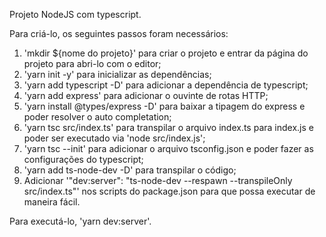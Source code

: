 Projeto NodeJS com typescript.

Para criá-lo, os seguintes passos foram necessários:
1. 'mkdir \${nome do projeto}' para criar o projeto e entrar da página do projeto para abri-lo com o editor;
2. 'yarn init -y' para inicializar as dependências;
3. 'yarn add typescript -D' para adicionar a dependência de typescript;
4. 'yarn add express' para adicionar o ouvinte de rotas HTTP;
5. 'yarn install @types/express -D' para baixar a tipagem do express e poder resolver o auto completation;
6. 'yarn tsc src/index.ts' para transpilar o arquivo index.ts para index.js e poder ser executado via 'node src/index.js';
7. 'yarn tsc --init' para adicionar o arquivo tsconfig.json e poder fazer as configurações do typescript;
8. 'yarn add ts-node-dev -D' para transpilar o código;
9. Adicionar '"dev:server": "ts-node-dev --respawn --transpileOnly src/index.ts"' nos scripts do package.json para que possa executar de maneira fácil.

Para executá-lo, 'yarn dev:server'.

